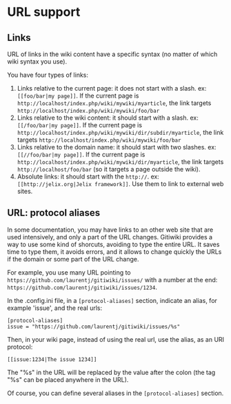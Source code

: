 # URL support

## Links

URL of links in the wiki content have a specific syntax (no matter of which wiki syntax you use).

You have four types of links:

1. Links relative to the current page: it does not start with a slash.
  ex: `[[foo/bar|my page]]`. If the current page is `http://localhost/index.php/wiki/mywiki/myarticle`,
  the link targets `http://localhost/index.php/wiki/mywiki/foo/bar`
2. Links relative to the wiki content: it should start with a slash.
  ex: `[[/foo/bar|my page]]`.  If the current page is `http://localhost/index.php/wiki/mywiki/dir/subdir/myarticle`,
  the link targets `http://localhost/index.php/wiki/mywiki/foo/bar`
3. Links relative to the domain name: it should start with two slashes.
  ex: `[[//foo/bar|my page]]`.  If the current page is `http://localhost/index.php/wiki/mywiki/dir/myarticle`,
  the link targets `http://localhost/foo/bar` (so it targets a page outside the wiki).
4. Absolute links: it should start with the `http://`. ex: `[[http://jelix.org|Jelix framework]]`. Use them
  to link to external web sites.

## URL: protocol aliases

In some documentation, you may have links to an other web site that are used intensively,
and only a part of the URL changes. Gitiwiki provides a way to use some kind of shorcuts,
avoiding to type the entire URL. It saves time to type them, it avoids errors, and it allows
to change quickly the URLs if the domain or some part of the URL change.

For example, you use many URL pointing to `https://github.com/laurentj/gitiwiki/issues/`
with a number at the end: `https://github.com/laurentj/gitiwiki/issues/1234`.

In the .config.ini file, in a `[protocol-aliases]` section, indicate an alias, for example 'issue',
and the real urls:

    [protocol-aliases]
    issue = "https://github.com/laurentj/gitiwiki/issues/%s"

Then, in your wiki page, instead of using the real url, use the alias, as an URI protocol:

    [[issue:1234|The issue 1234]]

The "%s" in the URL will be replaced by the value after the colon (the tag "%s" can be placed anywhere in the URL).

Of course, you can define several aliases in the `[protocol-aliases]` section.
